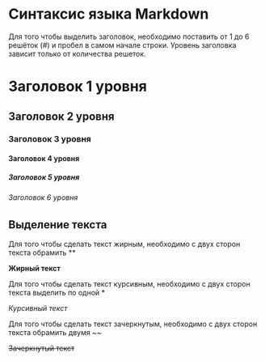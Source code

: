  # Синтаксис языка Markdown
Для того чтобы выделить заголовок, необходимо поставить от 1 до 6 решёток (#) и пробел в самом начале строки. Уровень заголовка зависит только от количества решеток.

 # Заголовок 1 уровня
 ## Заголовок 2 уровня
 ### Заголовок 3 уровня
 #### Заголовок 4 уровня
 ##### Заголовок 5 уровня
 ###### Заголовок 6 уровня

 ## Выделение текста

Для того чтобы сделать текст жирным, необходимо с двух сторон текста обрамить **

**Жирный текст**

Для того чтобы сделать текст курсивным, необходимо с двух сторон текста выделить по одной *

*Курсивный текст*

Для того чтобы сделать текст зачеркнутым, необходимо с двух сторон текста обрамить двумя ~~

~~Зачеркнутый текст~~
